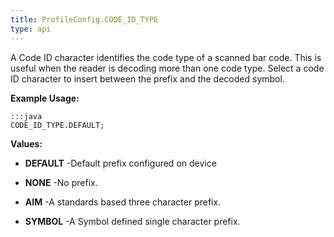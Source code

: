 ```yaml
---
title: ProfileConfig.CODE_ID_TYPE
type: api
---
```



A Code ID character identifies the code type of a scanned bar code.
 This is useful when the reader is decoding more than one code type.
 Select a code ID character to insert between the prefix and the decoded symbol.
 
 

**Example Usage:**
	
	:::java	
	CODE_ID_TYPE.DEFAULT;


**Values:**

* **DEFAULT** -Default prefix configured on device

* **NONE** -No prefix.

* **AIM** -A standards based three character prefix.

* **SYMBOL** -A Symbol defined single character prefix.

